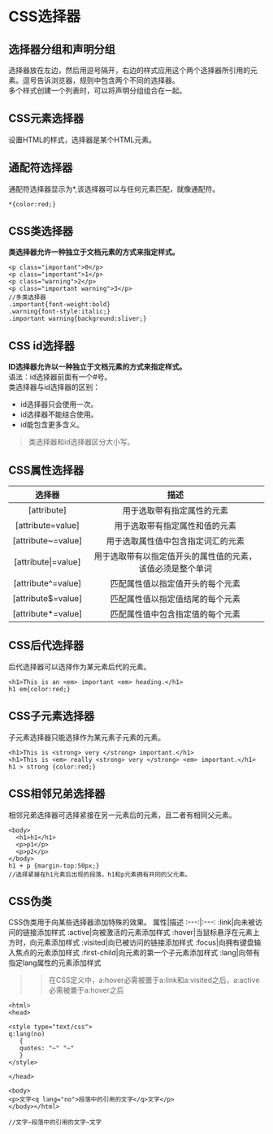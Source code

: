 # CSS选择器
## 选择器分组和声明分组
选择器放在左边，然后用逗号隔开，右边的样式应用这个两个选择器所引用的元素。逗号告诉浏览器，规则中包含两个不同的选择器。  
多个样式创建一个列表时，可以将声明分组组合在一起。
## CSS元素选择器  
设置HTML的样式，选择器是某个HTML元素。
## 通配符选择器
通配符选择器显示为*,该选择器可以与任何元素匹配，就像通配符。
```
*{color:red;}
```
## CSS类选择器
**类选择器允许一种独立于文档元素的方式来指定样式。** 
```
<p class="important">0</p>
<p class="important">1</p>
<p class="warning">2</p>
<p class="important warning">3</p>
//多类选择器
.important{font-weight:bold}
.warning{font-style:italic;}
.important warning{background:sliver;}
```
## CSS id选择器
**ID选择器允许以一种独立于文档元素的方式来指定样式。**  
语法：id选择器前面有一个#号。  
类选择器与id选择器的区别：
- id选择器只会使用一次。
- id选择器不能结合使用。
- id能包含更多含义。
> 类选择器和id选择器区分大小写。
## CSS属性选择器
选择器|描述
:---:|:---:
[attribute]|用于选取带有指定属性的元素
[attribute=value]|用于选取带有指定属性和值的元素
[attribute~=value]|用于选取属性值中包含指定词汇的元素
[attribute\|=value]|用于选取带有以指定值开头的属性值的元素，该值必须是整个单词
[attribute^=value]|匹配属性值以指定值开头的每个元素
[attribute$=value]|匹配属性值以指定值结尾的每个元素
[attribute*=value]|匹配属性值中包含指定值的每个元素
## CSS后代选择器
后代选择器可以选择作为某元素后代的元素。
```
<h1>This is an <em> important <em> heading.</h1>
h1 em{color:red;}
```
## CSS子元素选择器
子元素选择器只能选择作为某元素子元素的元素。
```
<h1>This is <strong> very </strong> important.</h1>
<h1>This is <em> really <strong> very </strong> <em> important.</h1>
h1 > strong {color:red;}
```
## CSS相邻兄弟选择器
相邻兄弟选择器可选择紧接在另一元素后的元素，且二者有相同父元素。
```
<body>
  <h1>h1</h1>
  <p>p1</p>
  <p>p2</p>
</body>
h1 + p {margin-top:50px;}   
//选择紧接在h1元素后出现的段落，h1和p元素拥有共同的父元素。
```
## CSS伪类
CSS伪类用于向某些选择器添加特殊的效果。
属性|描述
:---:|:---:
:link|向未被访问的链接添加样式
:active|向被激活的元素添加样式
:hover|当鼠标悬浮在元素上方时，向元素添加样式
:visited|向已被访问的链接添加样式
:focus|向拥有键盘输入焦点的元素添加样式
:first-child|向元素的第一个子元素添加样式
:lang|向带有指定lang属性的元素添加样式
>> 在CSS定义中，a:hover必需被置于a:link和a:visited之后，a:active必需被置于a:hover之后
```
<html>
<head>

<style type="text/css">
q:lang(no)
   {
   quotes: "~" "~"
   }
</style>

</head>

<body>
<p>文字<q lang="no">段落中的引用的文字</q>文字</p>
</body></html>

//文字~段落中的引用的文字~文字
```

